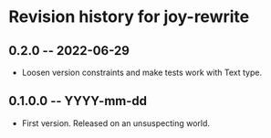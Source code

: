 # Revision history for joy-rewrite

## 0.2.0 -- 2022-06-29

* Loosen version constraints and make tests work with Text type.

## 0.1.0.0 -- YYYY-mm-dd

* First version. Released on an unsuspecting world.
